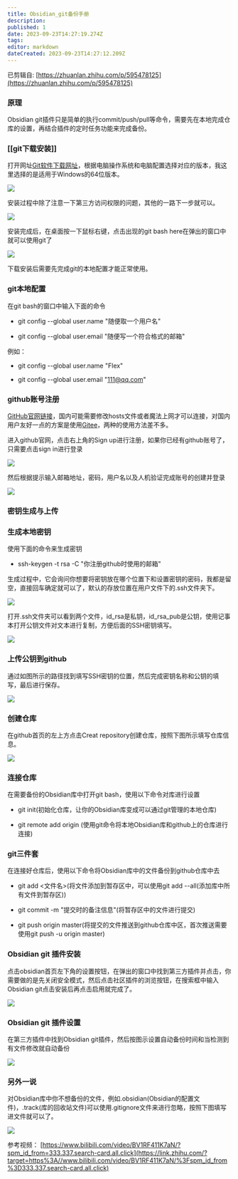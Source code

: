 ```yaml
---
title: Obsidian_git备份手册
description: 
published: 1
date: 2023-09-23T14:27:19.274Z
tags: 
editor: markdown
dateCreated: 2023-09-23T14:27:12.209Z
---
```



已剪辑自: [https://zhuanlan.zhihu.com/p/595478125](https://zhuanlan.zhihu.com/p/595478125)

### 原理

Obsidian git插件只是简单的执行commit/push/pull等命令，需要先在本地完成仓库的设置，再结合插件的定时任务功能来完成备份。

### [[git下载安装]]

打开网址[Git软件下载网址](https://link.zhihu.com/?target=https%3A//git-scm.com/downloads)，根据电脑操作系统和电脑配置选择对应的版本，我这里选择的是适用于Windows的64位版本。

  

![](https://pic4.zhimg.com/v2-8064e148c390b3d2c0a716ad0b2ca13b_r.jpg)

  

安装过程中除了注意一下第三方访问权限的问题，其他的一路下一步就可以。

  

![](https://pic3.zhimg.com/v2-a3edf0b826f62a8283376a6b3d457f0e_r.jpg)

  

安装完成后，在桌面按一下鼠标右键，点击出现的git bash here在弹出的窗口中就可以使用git了

  

![](https://pic3.zhimg.com/v2-e29d8dd089eb6a03b1b02dbdf483c5be_r.jpg)

  

下载安装后需要先完成git的本地配置才能正常使用。

### git本地配置

在git bash的窗口中输入下面的命令

- git config --global user.name "随便取一个用户名"  
    
- git config --global user.email "随便写一个符合格式的邮箱"  
    

例如：

- git config --global user.name "Flex"  
    
- git config --global user.email "111@qq.com"  
    

### github账号注册

[GitHub官网链接](https://link.zhihu.com/?target=https%3A//github.com/)，国内可能需要修改hosts文件或者魔法上网才可以连接，对国内用户友好一点的方案是使用[Gitee](https://link.zhihu.com/?target=https%3A//gitee.com/)，两种的使用方法差不多。

进入github官网，点击右上角的Sign up进行注册，如果你已经有github账号了，只需要点击sign in进行登录

  

![](https://pic1.zhimg.com/v2-41f7cea53888023abb0a0aa9b912fc78_r.jpg)

  

然后根据提示输入邮箱地址，密码，用户名以及人机验证完成账号的创建并登录

  

![](https://pic2.zhimg.com/v2-40cdfc8016dd9dbcceb0838738c406d1_r.jpg)

  

### 密钥生成与上传

### 生成本地密钥

使用下面的命令来生成密钥

- ssh-keygen -t rsa -C "你注册github时使用的邮箱"

生成过程中，它会询问你想要将密钥放在哪个位置下和设置密钥的密码，我都是留空，直接回车确定就可以了，默认的存放位置在用户文件下的.ssh文件夹下。

  

![](https://pic2.zhimg.com/v2-5c8e4770a9c8c8874ea0615dd10a3b7d_r.jpg)

  

打开.ssh文件夹可以看到两个文件，id_rsa是私钥，id_rsa_pub是公钥，使用记事本打开公钥文件对文本进行复制，方便后面的SSH密钥填写。

  

![](https://pic1.zhimg.com/v2-fc10cdd315cf93118a74ed96b6ece7d4_r.jpg)

  

### 上传公钥到github

通过如图所示的路径找到填写SSH密钥的位置，然后完成密钥名称和公钥的填写，最后进行保存。

  

![](https://pic2.zhimg.com/v2-b02e2bfea1ee396f3336ab29347d0781_r.jpg)

  

### 创建仓库

在github首页的左上方点击Creat repository创建仓库，按照下图所示填写仓库信息。

  

![](https://pic3.zhimg.com/v2-5aeabad386455e95ecdbf4e53fdb6c16_r.jpg)

  

### 连接仓库

在需要备份的Obsidian库中打开git bash，使用以下命令对库进行设置

- git init(初始化仓库，让你的Obsidian库变成可以通过git管理的本地仓库)  
    
- git remote add origin (使用git命令将本地Obsidian库和github上的仓库进行连接)  
    

### git三件套

在连接好仓库后，使用以下命令将Obsidian库中的文件备份到github仓库中去

- git add <文件名>(将文件添加到暂存区中，可以使用git add --all(添加库中所有文件到暂存区))  
    
- git commit -m "提交时的备注信息"(将暂存区中的文件进行提交)  
    
- git push origin master(将提交的文件推送到github仓库中区，首次推送需要使用git push -u origin master)  
    

### Obsidian git 插件安装

点击obsidian首页左下角的设置按钮，在弹出的窗口中找到第三方插件并点击，你需要做的是先关闭安全模式，然后点击社区插件的浏览按钮，在搜索框中输入Obsidian git点击安装后再点击启用就完成了。

  

![](https://pic4.zhimg.com/v2-ca6368edf02c726786dfb7c8e08254bb_r.jpg)

  

### Obsidian git 插件设置

在第三方插件中找到Obsidian git插件，然后按图示设置自动备份时间和当检测到有文件修改就自动备份

  

![](https://pic4.zhimg.com/v2-99e737a40036c49915055a4d237369c7_r.jpg)

  

### 另外一说

对Obsidian库中你不想备份的文件，例如.obsidian(Obsidian的配置文件)，.track(库的回收站文件)可以使用.gitignore文件来进行忽略，按照下图填写进文件就可以了。

  

![](https://pic4.zhimg.com/v2-700a531d01a3714e68d7f5997176fab7_r.jpg)

  

参考视频： [https://www.bilibili.com/video/BV1RF411K7aN/?spm_id_from=333.337.search-card.all.click](https://link.zhihu.com/?target=https%3A//www.bilibili.com/video/BV1RF411K7aN/%3Fspm_id_from%3D333.337.search-card.all.click)